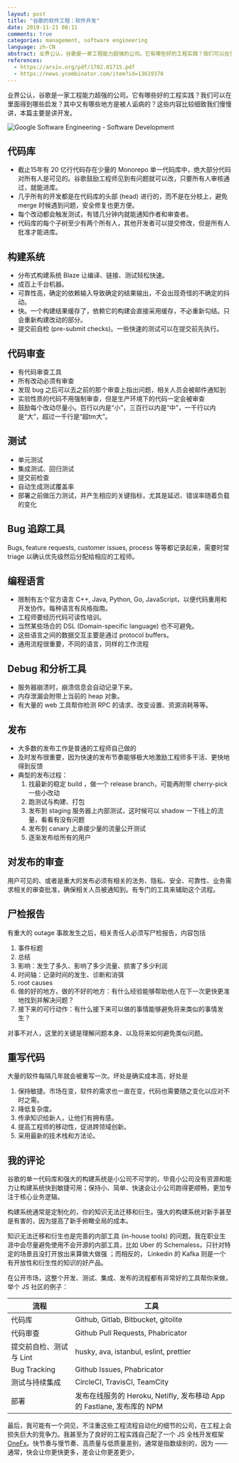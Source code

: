 ```yaml
---
layout: post
title: "谷歌的软件工程：软件开发"
date: 2019-11-21 08:11
comments: true
categories: management, software engineering
language: zh-CN
abstract: 业界公认，谷歌是一家工程能力超强的公司。它有哪些好的工程实践？我们可以在里面得到哪些启发？其中又有哪些地方是被人诟病的？这些内容比较细致我们慢慢讲，本篇主要是讲开发。
references:
  - https://arxiv.org/pdf/1702.01715.pdf
  - https://news.ycombinator.com/item?id=13619378
---
```


业界公认，谷歌是一家工程能力超强的公司。它有哪些好的工程实践？我们可以在里面得到哪些启发？其中又有哪些地方是被人诟病的？这些内容比较细致我们慢慢讲，本篇主要是讲开发。

![Google Software Engineering - Software Development](https://res.cloudinary.com/dohtidfqh/image/upload/v1574369419/web-guiguio/google-software-engineering.png)



## 代码库

* 截止15年有 20 亿行代码存在少量的 Monorepo 单一代码库中，绝大部分代码对所有人是可见的。谷歌鼓励工程师见到有问题就可以改，只要所有人审核通过，就能进库。
* 几乎所有的开发都是在代码库的头部 (head) 进行的，而不是在分枝上，避免 merge 时候遇到问题，安全修复也更方便。
* 每个改动都会触发测试，有错几分钟内就能通知作者和审查者。
* 代码库的每个子树至少有两个所有人，其他开发者可以提交修改，但是所有人批准才能进库。



## 构建系统

* 分布式构建系统 Blaze 让编译、链接、测试轻松快速。
* 成百上千台机器。
* 可靠性高，确定的依赖输入导致确定的结果输出，不会出现奇怪的不确定的抖动。
* 快。一个构建结果缓存了，依赖它的构建会直接采用缓存，不必重新勾结。只会重新构建改动的部分。
* 提交前自检 (pre-submit checks)。一些快速的测试可以在提交前先执行。



## 代码审查

* 有代码审查工具
* 所有改动必须有审查
* 发现 bug 之后可以去之前的那个审查上指出问题，相关人员会被邮件通知到
* 实验性质的代码不用强制审查，但是生产环境下的代码一定会被审查
* 鼓励每个改动尽量小。百行以内是“小”，三百行以内是“中”，一千行以内是“大”，超过一千行是“超tm大”。



## 测试

* 单元测试
* 集成测试、回归测试
* 提交前检查
* 自动生成测试覆盖率
* 部署之前做压力测试，并产生相应的关键指标，尤其是延迟、错误率随着负载的变化



## Bug 追踪工具

Bugs, feature requests, customer issues, process 等等都记录起来，需要时常 triage 以确认优先级然后分配给相应的工程师。



## 编程语言

* 限制有五个官方语言 C++, Java, Python, Go, JavaScript，以便代码重用和开发协作。每种语言有风格指南。
* 工程师要经历代码可读性培训。
* 当然某些场合的 DSL (Domain-specific language) 也不可避免。
* 这些语言之间的数据交互主要是通过 protocol buffers。
* 通用流程很重要，不同的语言，同样的工作流程



## Debug 和分析工具

* 服务器崩溃时，崩溃信息会自动记录下来。
* 内存泄漏会附带上当前的 heap 对象。
* 有大量的 web 工具帮你检测 RPC 的请求、改变设置、资源消耗等等。



## 发布

* 大多数的发布工作是普通的工程师自己做的
* 及时发布很重要，因为快速的发布节奏能够极大地激励工程师多干活、更快地得到反馈
* 典型的发布过程：
	1. 找最新的稳定 build ，做一个 release branch，可能再附带 cherry-pick 一些小改动
	2. 跑测试与构建、打包
	3. 发布到 staging 服务器上内部测试，这时候可以 shadow 一下线上的流量，看看有没有问题
	4. 发布到 canary 上承接少量的流量公开测试
	5. 逐渐发布给所有的用户



## 对发布的审查

用户可见的、或者是重大的发布必须有相关的法务、隐私、安全、可靠性、业务需求相关的审查批准，确保相关人员被通知到。有专门的工具来辅助这个流程。



## 尸检报告

有重大的 outage 事故发生之后，相关责任人必须写尸检报告，内容包括

1. 事件标题
2. 总结
3. 影响：发生了多久、影响了多少流量、损害了多少利润
4. 时间轴：记录时间的发生、诊断和消弭
5. root causes
6. 做的好的地方，做的不好的地方：有什么经验能够帮助他人在下一次更快更准地找到并解决问题？
7. 接下来的可行动作：有什么接下来可以做的事情能够避免将来类似的事情发生？

对事不对人，这里的关键是理解问题本身、以及将来如何避免类似问题。



## 重写代码

大量的软件每隔几年就会被重写一次。坏处是确实成本高，好处是

1. 保持敏捷。市场在变，软件的需求也一直在变，代码也需要随之变化以应对不时之需。
2. 降低复杂度。
3. 传承知识给新人，让他们有拥有感。
4. 提高工程师的移动性，促进跨领域创新。
5. 采用最新的技术栈和方法论。



## 我的评论

谷歌的单一代码库和强大的构建系统是小公司不可学的，毕竟小公司没有资源和能力让构建系统快到敏捷可用；保持小、简单、快速会让小公司跑得更顺畅，更加专注于核心业务逻辑。


构建系统通常是定制化的，你的知识无法迁移和衍生。强大的构建系统对新手甚至是有害的，因为提高了新手俯瞰全局的成本。


知识无法迁移和衍生也是完善的内部工具 (in-house tools) 的问题。我在职业生涯中会尽量避免使用不会开源的内部工具，比如 Uber 的 Schemaless，只针对特定的场景且没打开放出来算做大做强 ；而相反的， Linkedin 的 Kafka 则是一个有开放性和衍生性的知识的好产品。


在公开市场，这整个开发、测试、集成、发布的流程都有非常好的工具帮你来做，举个 JS 社区的例子：

| 流程 | 工具 |
| ---      | ---      |
| 代码库 | Github, Gitlab, Bitbucket, gitolite |
| 代码审查 | Github Pull Requests, Phabricator |
| 提交前自检、测试与 Lint | husky, ava, istanbul, eslint, prettier  | 
| Bug Tracking |  Github Issues, Phabricator |
| 测试与持续集成 | CircleCI, TravisCI, TeamCity |
| 部署 | 发布在线服务的 Heroku, Netifly, 发布移动 App 的 Fastlane, 发布库的 NPM |


最后，我可能有一个洞见，不注重这些工程流程自动化的细节的公司，在工程上会损失巨大的竞争力。我甚至为了良好的工程实践自己配了一个 JS 全栈开发框架 [OneFx](https://onefx.js.org/)。快节奏与慢节奏、高质量与低质量差别，通常是指数级别的，因为 —— 通常，快会让你更快更多，差会让你更差更少。
